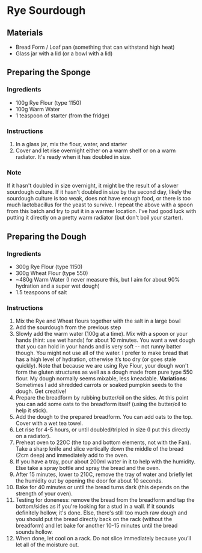 # Rye Sourdough



## Materials

* Bread Form / Loaf pan (something that can withstand high heat)
* Glass jar with a lid (or a bowl with a lid)



## Preparing the Sponge

### Ingredients

* 100g Rye Flour (type 1150)
* 100g Warm Water
* 1 teaspoon of starter (from the fridge)



### Instructions

1. In a glass jar, mix the flour, water, and starter
2. Cover and let rise overnight either on a warm shelf or on a warm radiator. It's ready when it has doubled in size.



### Note

If it hasn't doubled in size overnight, it might be the result of a slower sourdough culture. If it hasn't doubled in size by the second day, likely the sourdough culture is too weak, does not have enough food, or there is too much lactobacillus for the yeast to survive. I repeat the above with a spoon from this batch and try to put it in a warmer location. I've had good luck with putting it directly on a pretty warm radiator (but don't boil your starter).



## Preparing the Dough

### Ingredients

* 300g Rye Flour (type 1150)
* 300g Wheat Flour (type 550)
* ~480g Warm Water (I never measure this, but I aim for about 90% hydration and a super wet dough)
* 1.5 teaspoons of salt

### Instructions

1. Mix the Rye and Wheat flours together with the salt in a large bowl
2. Add the sourdough from the previous step
3. Slowly add the warm water (100g at a time). Mix with a spoon or your hands (hint: use wet hands) for about 10 minutes. You want a wet dough that you can hold in your hands and is very soft -- not runny batter though. You might not use all of the water. I prefer to make bread that has a high level of hydration, otherwise it’s too dry (or goes stale quickly). Note that because we are using Rye Flour, your dough won't form the gluten structures as well as a dough made from pure type 550 flour. My dough normally seems mixable, less kneadable. **Variations**: Sometimes I add shredded carrots or soaked pumpkin seeds to the dough. Get creative!
4. Prepare the breadform by rubbing butter/oil on the sides. At this point you can add some oats to the breadform itself (using the butter/oil to help it stick).
5. Add the dough to the prepared breadform. You can add oats to the top. Cover with a wet tea towel.
6. Let rise for 4-5 hours, or until doubled/tripled in size (I put this directly on a radiator).
7. Preheat oven to 220C (the top and bottom elements, not with the Fan). Take a sharp knife and slice vertically down the middle of the bread (2cm deep) and immediately add to the oven. 
8. If you have a tray, pour about 200ml water in it to help with the humidity. Else take a spray bottle and spray the bread and the oven.
9. After 15 minutes, lower to 210C, remove the tray of water and briefly let the humidity out by opening the door for about 10 seconds.
10. Bake for 40 minutes or until the bread turns dark (this depends on the strength of your oven).
11. Testing for doneness: remove the bread from the breadform and tap the bottom/sides as if you're looking for a stud in a wall. If it sounds definitely hollow, it's done. Else, there's still too much raw dough and you should put the bread directly back on the rack (without the breadform) and let bake for another 10-15 minutes until the bread sounds hollow.
12. When done, let cool on a rack. Do not slice immediately because you’ll let all of the moisture out. 


